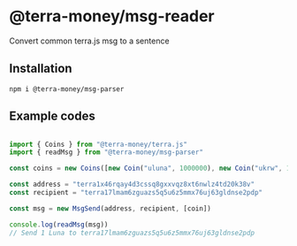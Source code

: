 # @terra-money/msg-reader
Convert common terra.js msg to a sentence

## Installation

```
npm i @terra-money/msg-parser
```

## Example codes
```typescript

import { Coins } from "@terra-money/terra.js"
import { readMsg } from "@terra-money/msg-parser"

const coins = new Coins([new Coin("uluna", 1000000), new Coin("ukrw", 1000000)])

const address = "terra1x46rqay4d3cssq8gxxvqz8xt6nwlz4td20k38v"
const recipient = "terra17lmam6zguazs5q5u6z5mmx76uj63gldnse2pdp"

const msg = new MsgSend(address, recipient, [coin])

console.log(readMsg(msg))
// Send 1 Luna to terra17lmam6zguazs5q5u6z5mmx76uj63gldnse2pdp

```
